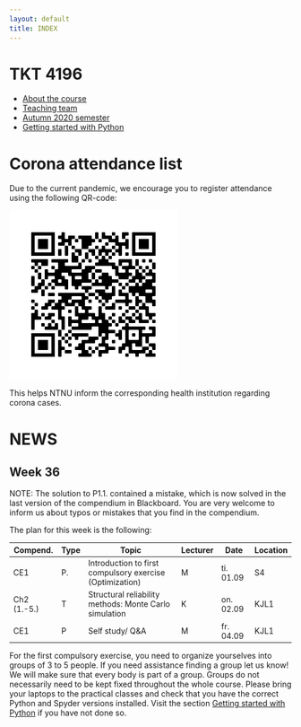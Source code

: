 ```yaml
---
layout: default
title: INDEX
---
```


# TKT 4196

- [About the course](about)
- [Teaching team](team)
- [Autumn 2020 semester](fall2020)
- [Getting started with Python](py_guide)


# Corona attendance list
Due to the current pandemic, we encourage you to register attendance using the following QR-code:

![alt text](https://github.com/Jorgemendozaesp/TKT4196-CourseMaterial/blob/master/QR%20Code%20-%20Corona%20form.png?raw=true)

This helps NTNU inform the corresponding health institution regarding corona cases. 

# NEWS
## Week 36
NOTE: The solution to P1.1. contained a mistake, which is now solved in the last version of the compendium in Blackboard. You are very welcome to inform us about typos or mistakes that you find in the compendium. 

The plan for this week is the following:

| Compend. | Type |     Topic                                                 |	Lecturer |	Date       | Location |
|----------|------|-----------------------------------------------------------|----------|-------------|----------|
| CE1	     |P.    |	Introduction to first compulsory exercise (Optimization)  |	  M 	   | ti. 01.09	 |  S4      |
|Ch2 (1.-5.)| T	  | Structural reliability methods: Monte Carlo simulation    |   K	     | on. 02.09   |	KJL1    |
| CE1      |	P	  | Self study/ Q&A	                                          |   M      | fr. 04.09	 |  KJL1    |

For the first compulsory exercise, you need to organize yourselves into groups of 3 to 5 people. If you need assistance finding a group let us know! We will make sure that every body is part of a group. Groups do not necessarily need to be kept fixed throughout the whole course. Please bring your laptops to the practical classes and check that you have the correct Python and Spyder versions installed. Visit the section [Getting started with Python](py_guide) if you have not done so. 
